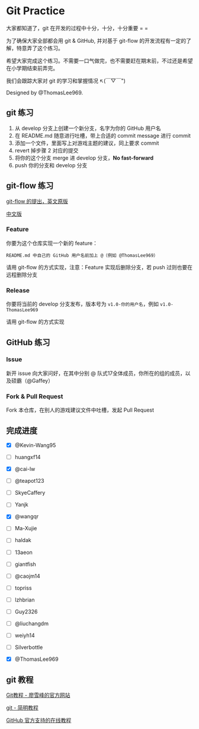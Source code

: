 # Git Practice大家都知道了，git 在开发的过程中十分，十分，十分重要 = =为了确保大家全部都会用 git & GitHub, 并对基于 git-flow 的开发流程有一定的了解，特意弄了这个练习。希望大家完成这个练习。不需要一口气做完，也不需要赶在期末前，不过还是希望在小学期结束前弄完。我们会跟踪大家对 git 的学习和掌握情况 ↖(￣▽￣")Designed by @ThomasLee969.## git 练习1. 从 develop 分支上创建一个新分支，名字为你的 GitHub 用户名2. 在 README.md 随意进行吐槽，带上合适的 commit message 进行 commit3. 添加一个文件，里面写上对游戏主题的建议，同上要求 commit4. revert 掉步骤 2 对应的提交5. 将你的这个分支 merge 进 develop 分支，**No fast-forward**6. push 你的分支和 develop 分支## git-flow 练习[git-flow 的提出，英文原版](http://nvie.com/posts/a-successful-git-branching-model/)[中文版](http://www.ruanyifeng.com/blog/2012/07/git.html)### Feature你要为这个仓库实现一个新的 feature：    README.md 中自己的 GitHub 用户名前加上 @（例如 @ThomasLee969）请用 git-flow 的方式实现，注意：Feature 实现后删除分支，若 push 过则也要在远程删除分支### Release你要将当前的 develop 分支发布，版本号为 `v1.0-你的用户名`，例如 `v1.0-ThomasLee969`请用 git-flow 的方式实现## GitHub 练习### Issue新开 issue 向大家问好，在其中分别 @ 队式17全体成员，你所在的组的成员，以及硕霸（@Gaffey）### Fork & Pull RequestFork 本仓库，在别人的游戏建议文件中吐槽，发起 Pull Request## 完成进度- [x] @Kevin-Wang95- [ ] huangxf14- [x] @cai-lw- [ ] @teapot123- [ ] SkyeCaffery- [ ] Yanjk- [x] @wangqr- [ ] Ma-Xujie- [ ] haldak- [ ] 13aeon- [ ] giantfish- [ ] @caojm14- [ ] topriss- [ ] lzhbrian- [ ] Guy2326- [ ] @liuchangdm- [ ] weiyh14- [ ] Silverbottle- [x] @ThomasLee969## git 教程[Git教程 - 廖雪峰的官方网站](http://www.liaoxuefeng.com/wiki/0013739516305929606dd18361248578c67b8067c8c017b000)[git - 简明教程](http://rogerdudler.github.io/git-guide/index.zh.html)[GitHub 官方支持的在线教程](https://try.github.io)